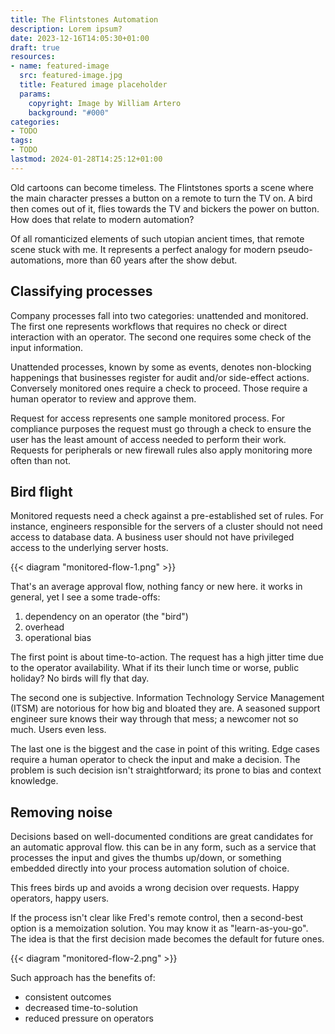 ```yaml
---
title: The Flintstones Automation
description: Lorem ipsum?
date: 2023-12-16T14:05:30+01:00
draft: true
resources:
- name: featured-image
  src: featured-image.jpg
  title: Featured image placeholder
  params:
    copyright: Image by William Artero
    background: "#000"
categories:
- TODO
tags:
- TODO
lastmod: 2024-01-28T14:25:12+01:00
---
```


Old cartoons can become timeless. The Flintstones sports a scene where the main
character presses a button on a remote to turn the TV on. A bird then comes out
of it, flies towards the TV and bickers the power on button. How does that
relate to modern automation?

<!--more-->

Of all romanticized elements of such utopian ancient times, that remote scene
stuck with me. It represents a perfect analogy for modern pseudo-automations,
more than 60 years after the show debut.

## Classifying processes

Company processes fall into two categories: unattended and monitored. The first
one represents workflows that requires no check or direct interaction with an
operator. The second one requires some check of the input information.

Unattended processes, known by some as events, denotes non-blocking happenings
that businesses register for audit and/or side-effect actions. Conversely
monitored ones require a check to proceed. Those require a human operator to
review and approve them.

Request for access represents one sample monitored process. For compliance
purposes the request must go through a check to ensure the user has the least
amount of access needed to perform their work. Requests for peripherals or new
firewall rules also apply monitoring more often than not.

## Bird flight

Monitored requests need a check against a pre-established set of rules. For
instance, engineers responsible for the servers of a cluster should not need
access to database data. A business user should not have privileged access to
the underlying server hosts.

{{< diagram "monitored-flow-1.png" >}}

That's an average approval flow, nothing fancy or new here. it works in general,
yet I see a some trade-offs:

1. dependency on an operator (the "bird")
2. overhead
3. operational bias

The first point is about time-to-action. The request has a high jitter time due
to the operator availability. What if its their lunch time or worse, public
holiday? No birds will fly that day.

The second one is subjective. Information Technology Service Management (ITSM)
are notorious for how big and bloated they are. A seasoned support engineer sure
knows their way through that mess; a newcomer not so much. Users even less.

The last one is the biggest and the case in point of this writing. Edge cases
require a human operator to check the input and make a decision. The problem is
such decision isn't straightforward; its prone to bias and context knowledge.

## Removing noise

Decisions based on well-documented conditions are great candidates for an
automatic approval flow. this can be in any form, such as a service that
processes the input and gives the thumbs up/down, or something embedded directly
into your process automation solution of choice.

This frees birds up and avoids a wrong decision over requests. Happy operators,
happy users.

If the process isn't clear like Fred's remote control, then a second-best option
is a memoization solution. You may know it as "learn-as-you-go". The idea is
that the first decision made becomes the default for future ones.

{{< diagram "monitored-flow-2.png" >}}

Such approach has the benefits of:

- consistent outcomes
- decreased time-to-solution
- reduced pressure on operators
